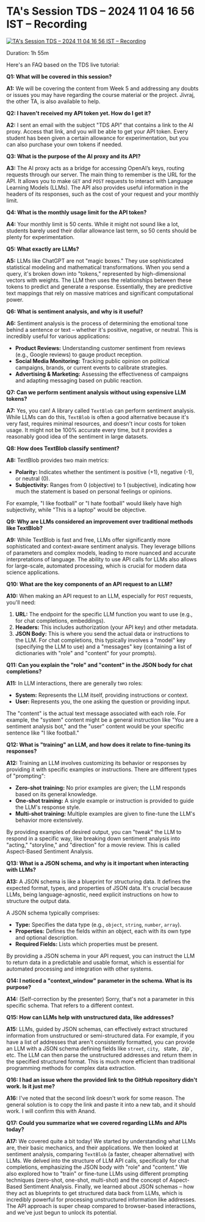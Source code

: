 # TA's Session TDS – 2024 11 04 16 56 IST – Recording

[![TA's Session   TDS – 2024 11 04 16 56 IST – Recording](https://i.ytimg.com/vi_webp/7tggFDMXWi8/sddefault.webp)](https://youtu.be/7tggFDMXWi8)

Duration: 1h 55m

Here's an FAQ based on the TDS live tutorial:

**Q1: What will be covered in this session?**

**A1:** We will be covering the content from Week 5 and addressing any doubts or issues you may have regarding the course material or the project. Jivraj, the other TA, is also available to help.

**Q2: I haven't received my API token yet. How do I get it?**

**A2:** I sent an email with the subject "TDS API" that contains a link to the AI proxy. Access that link, and you will be able to get your API token. Every student has been given a certain allowance for experimentation, but you can also purchase your own tokens if needed.

**Q3: What is the purpose of the AI proxy and its API?**

**A3:** The AI proxy acts as a bridge for accessing OpenAI’s keys, routing requests through our server. The main thing to remember is the URL for the API. It allows you to make `GET` and `POST` requests to interact with Language Learning Models (LLMs). The API also provides useful information in the headers of its responses, such as the cost of your request and your monthly limit.

**Q4: What is the monthly usage limit for the API token?**

**A4:** Your monthly limit is 50 cents. While it might not sound like a lot, students barely used their dollar allowance last term, so 50 cents should be plenty for experimentation.

**Q5: What exactly are LLMs?**

**A5:** LLMs like ChatGPT are not "magic boxes." They use sophisticated statistical modeling and mathematical transformations. When you send a query, it's broken down into "tokens," represented by high-dimensional vectors with weights. The LLM then uses the relationships between these tokens to predict and generate a response. Essentially, they are predictive text mappings that rely on massive matrices and significant computational power.

**Q6: What is sentiment analysis, and why is it useful?**

**A6:** Sentiment analysis is the process of determining the emotional tone behind a sentence or text – whether it's positive, negative, or neutral. This is incredibly useful for various applications:

- **Product Reviews:** Understanding customer sentiment from reviews (e.g., Google reviews) to gauge product reception.
- **Social Media Monitoring:** Tracking public opinion on political campaigns, brands, or current events to calibrate strategies.
- **Advertising & Marketing:** Assessing the effectiveness of campaigns and adapting messaging based on public reaction.

**Q7: Can we perform sentiment analysis without using expensive LLM tokens?**

**A7:** Yes, you can! A library called `TextBlob` can perform sentiment analysis. While LLMs can do this, `TextBlob` is often a good alternative because it's very fast, requires minimal resources, and doesn't incur costs for token usage. It might not be 100% accurate every time, but it provides a reasonably good idea of the sentiment in large datasets.

**Q8: How does TextBlob classify sentiment?**

**A8:** TextBlob provides two main metrics:

- **Polarity:** Indicates whether the sentiment is positive (+1), negative (-1), or neutral (0).
- **Subjectivity:** Ranges from 0 (objective) to 1 (subjective), indicating how much the statement is based on personal feelings or opinions.

For example, "I like football" or "I hate football" would likely have high subjectivity, while "This is a laptop" would be objective.

**Q9: Why are LLMs considered an improvement over traditional methods like TextBlob?**

**A9:** While TextBlob is fast and free, LLMs offer significantly more sophisticated and context-aware sentiment analysis. They leverage billions of parameters and complex models, leading to more nuanced and accurate interpretations of language. The ability to use API calls for LLMs also allows for large-scale, automated processing, which is crucial for modern data science applications.

**Q10: What are the key components of an API request to an LLM?**

**A10:** When making an API request to an LLM, especially for `POST` requests, you'll need:

1.  **URL:** The endpoint for the specific LLM function you want to use (e.g., for chat completions, embeddings).
2.  **Headers:** This includes authorization (your API key) and other metadata.
3.  **JSON Body:** This is where you send the actual data or instructions to the LLM. For chat completions, this typically involves a "model" key (specifying the LLM to use) and a "messages" key (containing a list of dictionaries with "role" and "content" for your prompts).

**Q11: Can you explain the "role" and "content" in the JSON body for chat completions?**

**A11:** In LLM interactions, there are generally two roles:

- **System:** Represents the LLM itself, providing instructions or context.
- **User:** Represents you, the one asking the question or providing input.

The "content" is the actual text message associated with each role. For example, the "system" content might be a general instruction like "You are a sentiment analysis bot," and the "user" content would be your specific sentence like "I like football."

**Q12: What is "training" an LLM, and how does it relate to fine-tuning its responses?**

**A12:** Training an LLM involves customizing its behavior or responses by providing it with specific examples or instructions. There are different types of "prompting":

- **Zero-shot training:** No prior examples are given; the LLM responds based on its general knowledge.
- **One-shot training:** A single example or instruction is provided to guide the LLM's response style.
- **Multi-shot training:** Multiple examples are given to fine-tune the LLM's behavior more extensively.

By providing examples of desired output, you can "tweak" the LLM to respond in a specific way, like breaking down sentiment analysis into "acting," "storyline," and "direction" for a movie review. This is called Aspect-Based Sentiment Analysis.

**Q13: What is a JSON schema, and why is it important when interacting with LLMs?**

**A13:** A JSON schema is like a blueprint for structuring data. It defines the expected format, types, and properties of JSON data. It's crucial because LLMs, being language-agnostic, need explicit instructions on how to structure the output data.

A JSON schema typically comprises:

- **Type:** Specifies the data type (e.g., `object`, `string`, `number`, `array`).
- **Properties:** Defines the fields within an object, each with its own type and optional description.
- **Required Fields:** Lists which properties must be present.

By providing a JSON schema in your API request, you can instruct the LLM to return data in a predictable and usable format, which is essential for automated processing and integration with other systems.

**Q14: I noticed a "context_window" parameter in the schema. What is its purpose?**

**A14:** (Self-correction by the presenter) Sorry, that's not a parameter in this specific schema. That refers to a different context.

**Q15: How can LLMs help with unstructured data, like addresses?**

**A15:** LLMs, guided by JSON schemas, can effectively extract structured information from unstructured or semi-structured data. For example, if you have a list of addresses that aren't consistently formatted, you can provide an LLM with a JSON schema defining fields like `street`, `city`, ` `state`, `zip`, etc. The LLM can then parse the unstructured addresses and return them in the specified structured format. This is much more efficient than traditional programming methods for complex data extraction.

**Q16: I had an issue where the provided link to the GitHub repository didn't work. Is it just me?**

**A16:** I've noted that the second link doesn't work for some reason. The general solution is to copy the link and paste it into a new tab, and it should work. I will confirm this with Anand.

**Q17: Could you summarize what we covered regarding LLMs and APIs today?**

**A17:** We covered quite a bit today! We started by understanding what LLMs are, their basic mechanics, and their applications. We then looked at sentiment analysis, comparing `TextBlob` (a faster, cheaper alternative) with LLMs. We delved into the structure of LLM API calls, specifically for chat completions, emphasizing the JSON body with "role" and "content." We also explored how to "train" or fine-tune LLMs using different prompting techniques (zero-shot, one-shot, multi-shot) and the concept of Aspect-Based Sentiment Analysis. Finally, we learned about JSON schemas – how they act as blueprints to get structured data back from LLMs, which is incredibly powerful for processing unstructured information like addresses. The API approach is super cheap compared to browser-based interactions, and we've just begun to unlock its potential.
